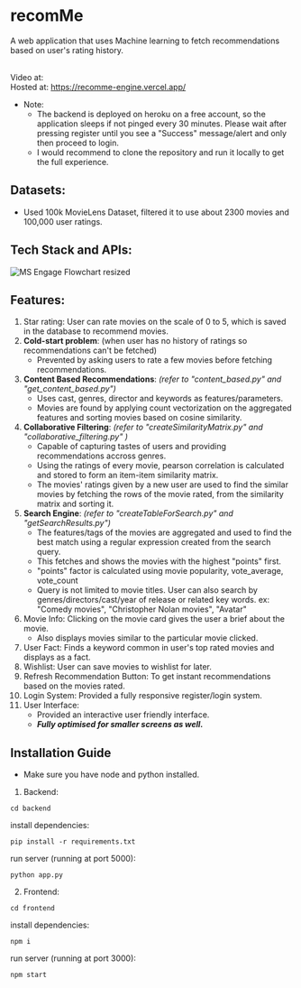 # recomMe
A web application that uses Machine learning to fetch recommendations based on user's rating history.<br/><br/>

Video at: <br/>
Hosted at: https://recomme-engine.vercel.app/ <br/>
- Note: <br/>
  - The backend is deployed on heroku on a free account, so the application sleeps if not pinged every 30 minutes. Please wait after pressing register until you see a "Success" message/alert and only then proceed to login.<br/>
  - I would recommend to clone the repository and run it locally to get the full experience.

## Datasets:
- Used 100k MovieLens Dataset, filtered it to use about 2300 movies and 100,000 user ratings.

## Tech Stack and APIs:
![MS Engage Flowchart resized](https://user-images.githubusercontent.com/80412459/170856449-fc6253c9-5ab8-4949-ad54-51c0091957b1.png)




## Features:

1. Star rating: User can rate movies on the scale of 0 to 5, which is saved in the database to recommend movies. <br/>
2. **Cold-start problem**: (when user has no history of ratings so recommendations can't be fetched) 
    - Prevented by asking users to rate a few movies before fetching recommendations.<br/>
3. **Content Based Recommendations**: *(refer to "content_based.py" and "get_content_based.py")*
    - Uses cast, genres, director and keywords as features/parameters.
    - Movies are found by applying count vectorization on the aggregated features and sorting movies based on cosine similarity.<br/>
4. **Collaborative Filtering**: *(refer to "createSimilarityMatrix.py" and "collaborative_filtering.py"
)*<br/>
    - Capable of capturing tastes of users and providing recommendations accross genres.
    - Using the ratings of every movie, pearson correlation is calculated and stored to form an item-item similarity matrix.
    - The movies' ratings given by a new user are used to find the similar movies by fetching the rows of the movie rated, from the similarity matrix and sorting it.
5. **Search Engine**: *(refer to "createTableForSearch.py" and "getSearchResults.py")*
    - The features/tags of the movies are aggregated and used to find the best match using a regular expression created           from the search query.
    - This fetches and shows the movies with the highest "points" first.
    - "points" factor is calculated using movie popularity, vote_average, vote_count
    - Query is not limited to movie titles. User can also search by genres/directors/cast/year of release or related key         words. ex: "Comedy movies", "Christopher Nolan movies", "Avatar"
6. Movie Info: Clicking on the movie card gives the user a brief about the movie.
    - Also displays movies similar to the particular movie clicked.
7. User Fact: Finds a keyword common in user's top rated movies and displays as a fact.
8. Wishlist: User can save movies to wishlist for later.
9. Refresh Recommendation Button: To get instant recommendations based on the movies rated.
10. Login System: Provided a fully responsive register/login system. 
11. User Interface: 
    - Provided an interactive user friendly interface.
    - ***Fully optimised for smaller screens as well.***

## Installation Guide
- Make sure you have node and python installed.
1. Backend:
```
cd backend
```
install dependencies:
```
pip install -r requirements.txt
```
run server (running at port 5000):
```
python app.py
```
2. Frontend:
```
cd frontend
```
install dependencies:
```
npm i
```
run server (running at port 3000):
```
npm start
```
